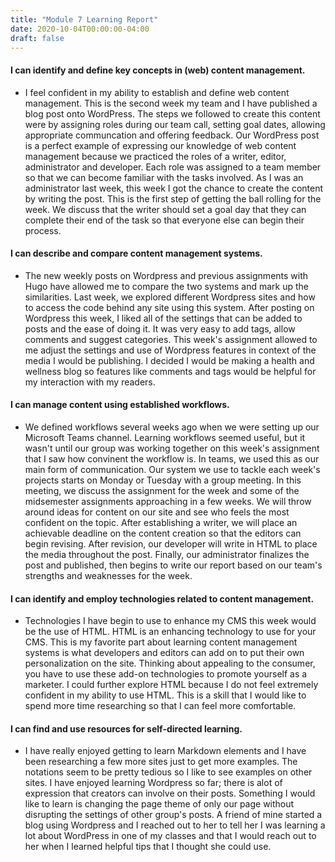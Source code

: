 ```yaml
---
title: "Module 7 Learning Report"
date: 2020-10-04T00:00:00-04:00
draft: false
---
```


#### I can identify and define key concepts in (web) content management.
- I feel confident in my ability to establish and define web content management. This is the second week my team and I have published a blog post onto WordPress. The steps we followed to create this content were by assigning roles during our team call, setting goal dates, allowing appropriate communcation and offering feedback. Our WordPress post is
a perfect example of expressing our knowledge of web content management because we practiced the roles of a writer, editor, administrator and developer. Each role was assigned to a team member so that we can become familiar with the
tasks involved. As I was an administrator last week, this week I got the chance to create the content by writing the post. This is the first step of getting the ball rolling for the week. We discuss that the writer should set a goal day that they can complete their end of the task so that everyone else can begin their process.

#### I can describe and compare content management systems.
- The new weekly posts on Wordpress and previous assignments with Hugo have allowed me to compare the two systems and mark up the similarities. Last week, we explored different Wordpress sites and how to access the code behind any site using this system. After posting on Wordpress this week, I liked all of the settings that can be added to posts and the ease of doing it. It was very easy to add tags, allow comments and suggest categories. This week's assignment allowed to me adjust the settings and use of Wordpress features in context of the media I would be publishing. I decided I would be making a health and wellness blog so features like comments and tags would be helpful for my interaction with my readers.

#### I can manage content using established workflows.
- We defined workflows several weeks ago when we were setting up our Microsoft Teams channel. Learning workflows seemed useful, but it wasn't until our group was working together on this week's assignment that I saw how convinent the workflow is. In teams, we used this as our main form of communication. Our system we use to tackle each week's projects starts on Monday or Tuesday with a group meeting. In this meeting, we discuss the assignment for the week and some of the midsemester assignments approaching in a few weeks. We will throw around ideas for content on our site and see who feels the most confident on the topic. After establishing a writer, we will place an achievable deadline on the content creation so that the editors can begin revising. After revision, our developer will write in HTML to place the media throughout the post. Finally, our administrator finalizes the post and published, then begins to write our report based on our team's strengths and weaknesses for the week.


#### I can identify and employ technologies related to content management.
- Technologies I have begin to use to enhance my CMS this week would be the use of HTML. HTML is an enhancing technology to use for your CMS. This is my favorite part about learning content management systems is what developers and editors can add on to put their own personalization on the site. Thinking about appealing to the consumer, you have to use these add-on technologies to promote yourself as a marketer. I could further explore HTML because I do not feel extremely confident in my ability to use HTML. This is a skill that I would like to spend more time researching so that I can feel more comfortable.

#### I can find and use resources for self-directed learning.
- I have really enjoyed getting to learn Markdown elements and I have been researching a few more sites just to get more examples. The notations seem to be pretty tedious so I like to see examples on other sites. I have enjoyed learning Wordpress so far; there is alot of expression that creators can involve on their posts. Something I would like to learn is changing the page theme of only our page without disrupting the settings of other group's posts. A friend of mine started a blog using Wordpress and I reached out to her to tell her I was learning a lot about WordPress in one of my classes and that I would reach out to her when I learned helpful tips that I thought she could use.
